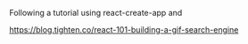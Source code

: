 Following a tutorial using react-create-app and

https://blog.tighten.co/react-101-building-a-gif-search-engine